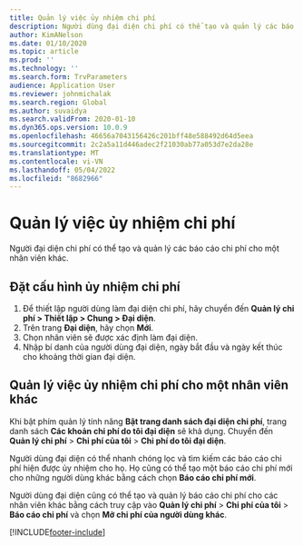 ```yaml
---
title: Quản lý việc ủy nhiệm chi phí
description: Người dùng đại diện chi phí có thể tạo và quản lý các báo cáo chi phí cho một nhân viên khác trong tổ chức.
author: KimANelson
ms.date: 01/10/2020
ms.topic: article
ms.prod: ''
ms.technology: ''
ms.search.form: TrvParameters
audience: Application User
ms.reviewer: johnmichalak
ms.search.region: Global
ms.author: suvaidya
ms.search.validFrom: 2020-01-10
ms.dyn365.ops.version: 10.0.9
ms.openlocfilehash: 46656a7043156426c201bff48e588492d64d5eea
ms.sourcegitcommit: 2c2a5a11d446adec2f21030ab77a053d7e2da28e
ms.translationtype: MT
ms.contentlocale: vi-VN
ms.lasthandoff: 05/04/2022
ms.locfileid: "8682966"
---
```

# <a name="manage-expense-delegation"></a>Quản lý việc ủy nhiệm chi phí

Người đại diện chi phí có thể tạo và quản lý các báo cáo chi phí cho một nhân viên khác.

## <a name="configure-expense-delegation"></a>Đặt cấu hình ủy nhiệm chi phí

1. Để thiết lập người dùng làm đại diện chi phí, hãy chuyển đến **Quản lý chi phí > Thiết lập > Chung > Đại diện**.
2. Trên trang **Đại diện**, hãy chọn **Mới**.
3. Chọn nhân viên sẽ được xác định làm đại diện. 
4. Nhập bí danh của người dùng đại diện, ngày bắt đầu và ngày kết thúc cho khoảng thời gian đại diện.

## <a name="manage-expense-delegation-for-another-employee"></a>Quản lý việc ủy nhiệm chi phí cho một nhân viên khác

Khi bật phím quản lý tính năng **Bật trang danh sách đại diện chi phí**, trang danh sách **Các khoản chi phí do tôi đại diện** sẽ khả dụng. Chuyển đến **Quản lý chi phí** > **Chi phí của tôi** > **Chi phí do tôi đại diện**.

Người dùng đại diện có thể nhanh chóng lọc và tìm kiếm các báo cáo chi phí hiện được ủy nhiệm cho họ. Họ cũng có thể tạo một báo cáo chi phí mới cho những người dùng khác bằng cách chọn **Báo cáo chi phí mới**.

Người dùng đại diện cũng có thể tạo và quản lý báo cáo chi phí cho các nhân viên khác bằng cách truy cập vào **Quản lý chi phí** > **Chi phí của tôi** > **Báo cáo chi phí** và chọn **Mở chi phí của người dùng khác**.


[!INCLUDE[footer-include](../includes/footer-banner.md)]